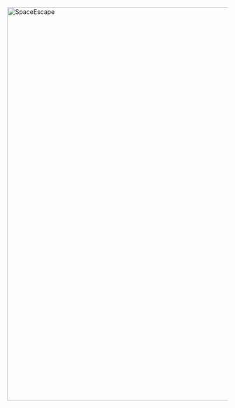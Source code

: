 <img width="901" alt="SpaceEscape" src="https://user-images.githubusercontent.com/47410062/111019626-61ca6b00-8375-11eb-971f-02e8be1877e5.png">
